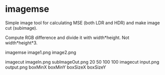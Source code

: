 # imagemse
Simple image tool for calculating MSE (both LDR and HDR) and make image cut (subimage).

Compute RGB difference and divide it with width\*height. Not width\*height\*3.

imagemse image1.png image2.png

imagecut imageIn.png subImageOut.png 20 50 100 100
imagecut input.png output.png boxMinX boxMinY boxSizeX boxSizeY
